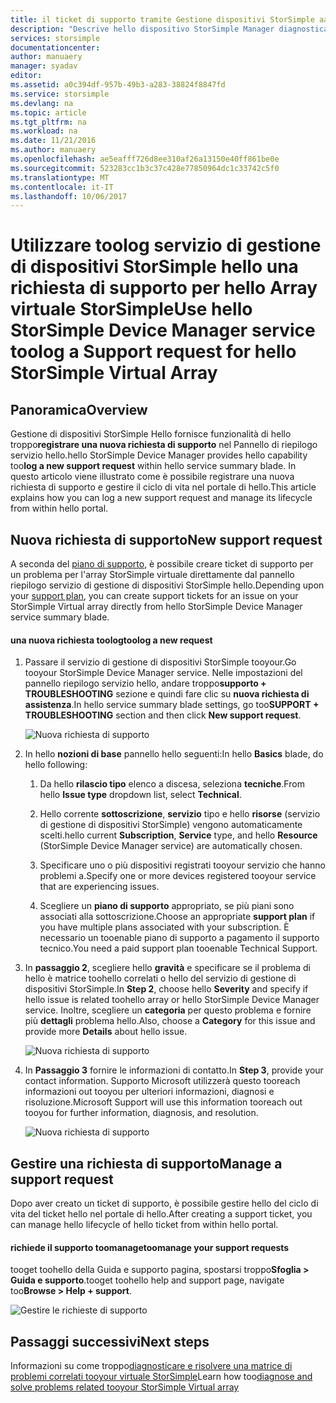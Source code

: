 ```yaml
---
title: il ticket di supporto tramite Gestione dispositivi StorSimple aaaLog | Documenti Microsoft
description: "Descrive hello dispositivo StorSimple Manager diagnosticare funzionalità e viene spiegato come toouse, tootroubleshoot l'Array virtuale StorSimple."
services: storsimple
documentationcenter: 
author: manuaery
manager: syadav
editor: 
ms.assetid: a0c394df-957b-49b3-a283-38824f8847fd
ms.service: storsimple
ms.devlang: na
ms.topic: article
ms.tgt_pltfrm: na
ms.workload: na
ms.date: 11/21/2016
ms.author: manuaery
ms.openlocfilehash: ae5eafff726d8ee310af26a13150e40ff861be0e
ms.sourcegitcommit: 523283cc1b3c37c428e77850964dc1c33742c5f0
ms.translationtype: MT
ms.contentlocale: it-IT
ms.lasthandoff: 10/06/2017
---
```

# <a name="use-hello-storsimple-device-manager-service-toolog-a-support-request-for-hello-storsimple-virtual-array"></a><span data-ttu-id="cb461-103">Utilizzare toolog servizio di gestione di dispositivi StorSimple hello una richiesta di supporto per hello Array virtuale StorSimple</span><span class="sxs-lookup"><span data-stu-id="cb461-103">Use hello StorSimple Device Manager service toolog a Support request for hello StorSimple Virtual Array</span></span>

## <a name="overview"></a><span data-ttu-id="cb461-104">Panoramica</span><span class="sxs-lookup"><span data-stu-id="cb461-104">Overview</span></span>

<span data-ttu-id="cb461-105">Gestione di dispositivi StorSimple Hello fornisce funzionalità di hello troppo**registrare una nuova richiesta di supporto** nel Pannello di riepilogo servizio hello.</span><span class="sxs-lookup"><span data-stu-id="cb461-105">hello StorSimple Device Manager provides hello capability too**log a new support request** within hello service summary blade.</span></span> <span data-ttu-id="cb461-106">In questo articolo viene illustrato come è possibile registrare una nuova richiesta di supporto e gestire il ciclo di vita nel portale di hello.</span><span class="sxs-lookup"><span data-stu-id="cb461-106">This article explains how you can log a new support request and manage its lifecycle from within hello portal.</span></span>

## <a name="new-support-request"></a><span data-ttu-id="cb461-107">Nuova richiesta di supporto</span><span class="sxs-lookup"><span data-stu-id="cb461-107">New support request</span></span>

<span data-ttu-id="cb461-108">A seconda del [piano di supporto](https://azure.microsoft.com/support/plans/), è possibile creare ticket di supporto per un problema per l'array StorSimple virtuale direttamente dal pannello riepilogo servizio di gestione di dispositivi StorSimple hello.</span><span class="sxs-lookup"><span data-stu-id="cb461-108">Depending upon your [support plan](https://azure.microsoft.com/support/plans/), you can create support tickets for an issue on your StorSimple Virtual array directly from hello StorSimple Device Manager service summary blade.</span></span>

#### <a name="toolog-a-new-request"></a><span data-ttu-id="cb461-109">una nuova richiesta toolog</span><span class="sxs-lookup"><span data-stu-id="cb461-109">toolog a new request</span></span>

1. <span data-ttu-id="cb461-110">Passare il servizio di gestione di dispositivi StorSimple tooyour.</span><span class="sxs-lookup"><span data-stu-id="cb461-110">Go tooyour StorSimple Device Manager service.</span></span> <span data-ttu-id="cb461-111">Nelle impostazioni del pannello riepilogo servizio hello, andare troppo**supporto + TROUBLESHOOTING** sezione e quindi fare clic su **nuova richiesta di assistenza**.</span><span class="sxs-lookup"><span data-stu-id="cb461-111">In hello service summary blade settings, go too**SUPPORT + TROUBLESHOOTING** section and then click **New support request**.</span></span>
   
    ![Nuova richiesta di supporto](./media/storsimple-virtual-array-log-support-ticket/log-support-ticket1.png)

2. <span data-ttu-id="cb461-113">In hello **nozioni di base** pannello hello seguenti:</span><span class="sxs-lookup"><span data-stu-id="cb461-113">In hello **Basics** blade, do hello following:</span></span>

    1. <span data-ttu-id="cb461-114">Da hello **rilascio tipo** elenco a discesa, seleziona **tecniche**.</span><span class="sxs-lookup"><span data-stu-id="cb461-114">From hello **Issue type** dropdown list, select **Technical**.</span></span> 
    
    2. <span data-ttu-id="cb461-115">Hello corrente **sottoscrizione**, **servizio** tipo e hello **risorse** (servizio di gestione di dispositivi StorSimple) vengono automaticamente scelti.</span><span class="sxs-lookup"><span data-stu-id="cb461-115">hello current **Subscription**, **Service** type, and hello **Resource** (StorSimple Device Manager service) are automatically chosen.</span></span> 

    3. <span data-ttu-id="cb461-116">Specificare uno o più dispositivi registrati tooyour servizio che hanno problemi a.</span><span class="sxs-lookup"><span data-stu-id="cb461-116">Specify one or more devices registered tooyour service that are experiencing issues.</span></span>

    4. <span data-ttu-id="cb461-117">Scegliere un **piano di supporto** appropriato, se più piani sono associati alla sottoscrizione.</span><span class="sxs-lookup"><span data-stu-id="cb461-117">Choose an appropriate **support plan** if you have multiple plans associated with your subscription.</span></span> <span data-ttu-id="cb461-118">È necessario un tooenable piano di supporto a pagamento il supporto tecnico.</span><span class="sxs-lookup"><span data-stu-id="cb461-118">You need a paid support plan tooenable Technical Support.</span></span>

3. <span data-ttu-id="cb461-119">In **passaggio 2**, scegliere hello **gravità** e specificare se il problema di hello è matrice toohello correlati o hello del servizio di gestione di dispositivi StorSimple.</span><span class="sxs-lookup"><span data-stu-id="cb461-119">In **Step 2**, choose hello **Severity** and specify if hello issue is related toohello array or hello StorSimple Device Manager service.</span></span> <span data-ttu-id="cb461-120">Inoltre, scegliere un **categoria** per questo problema e fornire più **dettagli** problema hello.</span><span class="sxs-lookup"><span data-stu-id="cb461-120">Also, choose a **Category** for this issue and provide more **Details** about hello issue.</span></span>
   
    ![Nuova richiesta di supporto](./media/storsimple-virtual-array-log-support-ticket/log-support-ticket2.png)

4. <span data-ttu-id="cb461-122">In **Passaggio 3** fornire le informazioni di contatto.</span><span class="sxs-lookup"><span data-stu-id="cb461-122">In **Step 3**, provide your contact information.</span></span> <span data-ttu-id="cb461-123">Supporto Microsoft utilizzerà questo tooreach informazioni out tooyou per ulteriori informazioni, diagnosi e risoluzione.</span><span class="sxs-lookup"><span data-stu-id="cb461-123">Microsoft Support will use this information tooreach out tooyou for further information, diagnosis, and resolution.</span></span>
   
    ![Nuova richiesta di supporto](./media/storsimple-virtual-array-log-support-ticket/log-support-ticket3.png)

## <a name="manage-a-support-request"></a><span data-ttu-id="cb461-125">Gestire una richiesta di supporto</span><span class="sxs-lookup"><span data-stu-id="cb461-125">Manage a support request</span></span>

<span data-ttu-id="cb461-126">Dopo aver creato un ticket di supporto, è possibile gestire hello del ciclo di vita del ticket hello nel portale di hello.</span><span class="sxs-lookup"><span data-stu-id="cb461-126">After creating a support ticket, you can manage hello lifecycle of hello ticket from within hello portal.</span></span>

#### <a name="toomanage-your-support-requests"></a><span data-ttu-id="cb461-127">richiede il supporto toomanage</span><span class="sxs-lookup"><span data-stu-id="cb461-127">toomanage your support requests</span></span>

<span data-ttu-id="cb461-128">tooget toohello della Guida e supporto pagina, spostarsi troppo**Sfoglia > Guida e supporto**.</span><span class="sxs-lookup"><span data-stu-id="cb461-128">tooget toohello help and support page, navigate too**Browse > Help + support**.</span></span>

![Gestire le richieste di supporto](./media/storsimple-virtual-array-log-support-ticket/manage-support-tickets.png)

## <a name="next-steps"></a><span data-ttu-id="cb461-130">Passaggi successivi</span><span class="sxs-lookup"><span data-stu-id="cb461-130">Next steps</span></span>

<span data-ttu-id="cb461-131">Informazioni su come troppo[diagnosticare e risolvere una matrice di problemi correlati tooyour virtuale StorSimple](storsimple-virtual-array-diagnose-problems.md)</span><span class="sxs-lookup"><span data-stu-id="cb461-131">Learn how too[diagnose and solve problems related tooyour StorSimple Virtual array](storsimple-virtual-array-diagnose-problems.md)</span></span>

